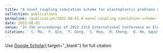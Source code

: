 ```yaml
---
title: "A novel coupling simulation scheme for elastoplastic problems of multiscale structures in electronic packaging"
collection: publications
permalink: /publication/2022-08-01-A-novel-coupling-simulation-scheme-for-elastoplastic-problems-of-multiscale-structures-in-electronic-packaging
date: 2022-08-01
venue: 'In the proceedings of 2022 23rd International Conference on Electronic Packaging Technology (ICEPT)'
citation: ' C. Ma,  F. Qin,  Y. Gong,  C. Hou,  H. Cheng,  Q. He, &quot;A novel coupling simulation scheme for elastoplastic problems of multiscale structures in electronic packaging.&quot; In the proceedings of 2022 23rd International Conference on Electronic Packaging Technology (ICEPT), 2022.'
---
```

Use [Google Scholar](https://scholar.google.com/scholar?q=A+novel+coupling+simulation+scheme+for+elastoplastic+problems+of+multiscale+structures+in+electronic+packaging){:target="_blank"} for full citation